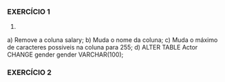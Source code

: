 ### EXERCÍCIO 1
1. 
a) Remove a coluna salary;
b) Muda o nome da coluna;
c) Muda o máximo de caracteres possiveis na coluna para 255;
d) ALTER TABLE Actor CHANGE gender gender VARCHAR(100);

### EXERCÍCIO 2
 
